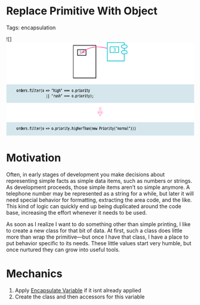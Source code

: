 # Replace Primitive With Object

Tags: encapsulation

![]![](img.png)

# Motivation

Often, in early stages of development you make decisions about representing simple facts as simple data items, such as numbers or strings. As development proceeds, those simple items aren’t so simple anymore. A telephone number may be represented as a string for a while, but later it will need special behavior for formatting, extracting the area code, and the like. This kind of logic can quickly end up being duplicated around the code base, increasing the effort whenever it needs to be used.

As soon as I realize I want to do something other than simple printing, I like to create a new class for that bit of data. At first, such a class does little more than wrap the primitive—but once I have that class, I have a place to put behavior specific to its needs. These little values start very humble, but once nurtured they can grow into useful tools.

# Mechanics

1. Apply [Encapsulate Variable](Encapsulate%20Variable%201e5d2a6463384ed18a9f10cfa2a4eb4f.md) if it isnt already applied
2. Create the class and then accessors for this variable